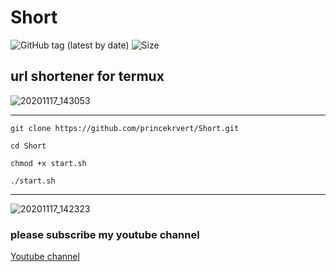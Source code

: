 # Short

![GitHub tag (latest by date)](https://img.shields.io/github/v/tag/princekrvert/Short?style=for-the-badge)
![Size](https://img.shields.io/github/repo-size/princekrvert/Short?color=%23&style=for-the-badge)
## url shortener for termux 

![20201117_143053](https://user-images.githubusercontent.com/56459297/99369182-1f6eb100-28e2-11eb-8f4d-58e70b3db065.jpg)
***

```
git clone https://github.com/princekrvert/Short.git

cd Short

chmod +x start.sh 

./start.sh
```
****

![20201117_142323](https://user-images.githubusercontent.com/56459297/99369686-bdfb1200-28e2-11eb-8848-be8bedcab99b.jpg)

### please subscribe my youtube channel
[Youtube channel](https://m.youtube.com/c/Princeweb)
